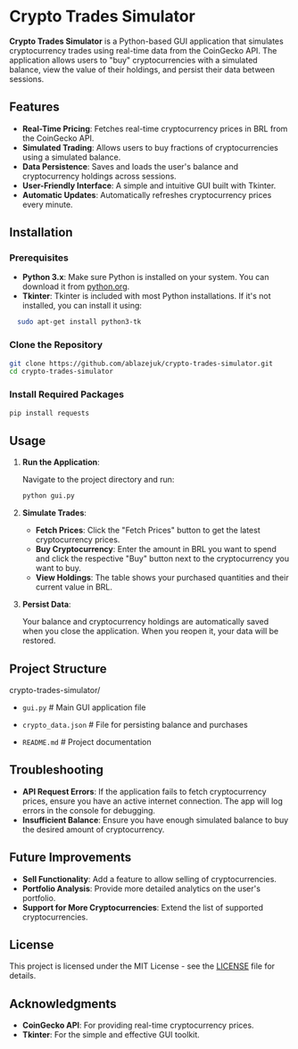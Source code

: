 # Crypto Trades Simulator

**Crypto Trades Simulator** is a Python-based GUI application that simulates cryptocurrency trades using real-time data from the CoinGecko API. The application allows users to "buy" cryptocurrencies with a simulated balance, view the value of their holdings, and persist their data between sessions.

## Features

- **Real-Time Pricing**: Fetches real-time cryptocurrency prices in BRL from the CoinGecko API.
- **Simulated Trading**: Allows users to buy fractions of cryptocurrencies using a simulated balance.
- **Data Persistence**: Saves and loads the user's balance and cryptocurrency holdings across sessions.
- **User-Friendly Interface**: A simple and intuitive GUI built with Tkinter.
- **Automatic Updates**: Automatically refreshes cryptocurrency prices every minute.

## Installation

### Prerequisites

- **Python 3.x**: Make sure Python is installed on your system. You can download it from [python.org](https://www.python.org/downloads/).
- **Tkinter**: Tkinter is included with most Python installations. If it's not installed, you can install it using:
```bash
  sudo apt-get install python3-tk
```

### Clone the Repository

```bash
git clone https://github.com/ablazejuk/crypto-trades-simulator.git
cd crypto-trades-simulator
```

### Install Required Packages

```bash
pip install requests
```

## Usage

1. **Run the Application**:

   Navigate to the project directory and run:

   ```bash
   python gui.py
   ```
2. **Simulate Trades**:

   - **Fetch Prices**: Click the "Fetch Prices" button to get the latest cryptocurrency prices.
   - **Buy Cryptocurrency**: Enter the amount in BRL you want to spend and click the respective "Buy" button next to the cryptocurrency you want to buy.
   - **View Holdings**: The table shows your purchased quantities and their current value in BRL.

3. **Persist Data**:

   Your balance and cryptocurrency holdings are automatically saved when you close the application. When you reopen it, your data will be restored.

## Project Structure

crypto-trades-simulator/

- `gui.py`           # Main GUI application file

- `crypto_data.json` # File for persisting balance and purchases

- `README.md`        # Project documentation



## Troubleshooting

- **API Request Errors**: If the application fails to fetch cryptocurrency prices, ensure you have an active internet connection. The app will log errors in the console for debugging.
- **Insufficient Balance**: Ensure you have enough simulated balance to buy the desired amount of cryptocurrency.

## Future Improvements

- **Sell Functionality**: Add a feature to allow selling of cryptocurrencies.
- **Portfolio Analysis**: Provide more detailed analytics on the user's portfolio.
- **Support for More Cryptocurrencies**: Extend the list of supported cryptocurrencies.

## License

This project is licensed under the MIT License - see the [LICENSE](LICENSE) file for details.

## Acknowledgments

- **CoinGecko API**: For providing real-time cryptocurrency prices.
- **Tkinter**: For the simple and effective GUI toolkit.
